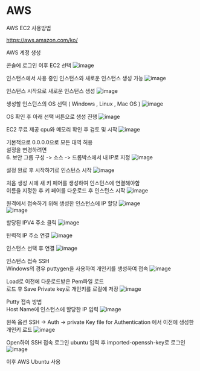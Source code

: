 # AWS
AWS EC2 사용방법

https://aws.amazon.com/ko/

AWS 계정 생성

콘솔에 로그인 이후 EC2 선택
![image](https://user-images.githubusercontent.com/74689088/106374384-5f641100-63c6-11eb-8da2-c7bb503b1adb.png)


인스턴스에서 사용 중인 인스턴스와 새로운 인스턴스 생성 가능
![image](https://user-images.githubusercontent.com/74689088/106374421-c7b2f280-63c6-11eb-9c0a-cf1dd2278bcc.png)

인스턴스 시작으로 새로운 인스턴스 생성
![image](https://user-images.githubusercontent.com/74689088/106374443-f92bbe00-63c6-11eb-916e-6b93fa94055a.png)



생성할 인스턴스의 OS 선택 ( Windows , Linux , Mac OS ) 
![image](https://user-images.githubusercontent.com/74689088/106374459-09439d80-63c7-11eb-9ad5-86b3807a68d0.png)

OS 확인 후 아래 선택 버튼으로 생성 진행
![image](https://user-images.githubusercontent.com/74689088/106374485-28dac600-63c7-11eb-9b54-c289292af495.png)

EC2 무료 제공 cpu와 메모리 확인 후 검토 및 시작
![image](https://user-images.githubusercontent.com/74689088/106374501-4ad44880-63c7-11eb-9153-182eac4af175.png)

기본적으로 0.0.0.0으로 모든 대역 허용  
설정을 변경하려면  
6. 보안 그룹 구성 -> 소스 -> 드롭박스에서 내 IP로 지정
![image](https://user-images.githubusercontent.com/74689088/106374531-75260600-63c7-11eb-8c4f-a5225da0f0e4.png)

설정 완료 후 시작하기로 인스턴스 시작
![image](https://user-images.githubusercontent.com/74689088/106374600-22991980-63c8-11eb-903d-ec1ac0c028cf.png)

처음 생성 시에 새 키 페어를 생성하여 인스턴스에 연결해야함  
이름을 지정한 후 키 페어를 다운로드 후 인스턴스 시작
![image](https://user-images.githubusercontent.com/74689088/106374616-3c3a6100-63c8-11eb-87d1-c0429082828a.png)

원격에서 접속하기 위해 생성한 인스턴스에 IP 할당
![image](https://user-images.githubusercontent.com/74689088/106374918-b370f480-63ca-11eb-92ce-011d486f354c.png)  
![image](https://user-images.githubusercontent.com/74689088/106374937-f763f980-63ca-11eb-9552-d8f064bbdd20.png)

할당된 IPV4 주소 클릭
![image](https://user-images.githubusercontent.com/74689088/106374968-4578fd00-63cb-11eb-937f-dea4b8368ff8.png)  

탄력적 IP 주소 연결
![image](https://user-images.githubusercontent.com/74689088/106374983-5cb7ea80-63cb-11eb-8bfc-d187193b3d9e.png)

인스턴스 선택 후 연결
![image](https://user-images.githubusercontent.com/74689088/106375004-8f61e300-63cb-11eb-9122-0563e2fe44d7.png)

인스턴스 접속 SSH  
Windows의 경우 puttygen을 사용하여 개인키를 생성하여 접속
![image](https://user-images.githubusercontent.com/74689088/106375020-c932e980-63cb-11eb-9562-7687c9a7951f.png)

Load로 이전에 다운로드받은 Pem파일 로드  
로드 후 Save Private key로 개인키를 로컬에 저장
![image](https://user-images.githubusercontent.com/74689088/106375038-ebc50280-63cb-11eb-8380-0eaf4bee29a6.png)

Putty 접속 방법  
Host Name에 인스턴스에 할당한 IP 입력
![image](https://user-images.githubusercontent.com/74689088/106375049-11eaa280-63cc-11eb-8e41-ad64c846dc60.png)

왼쪽 옵션 SSH -> Auth -> private Key file for Authentication 에서 이전에 생성한 개인키 로드
![image](https://user-images.githubusercontent.com/74689088/106375069-44949b00-63cc-11eb-9808-90a324d8f10b.png)

Open하여 SSH 접속 로그인
ubuntu 입력 후 imported-openssh-key로 로그인
![image](https://user-images.githubusercontent.com/74689088/106375083-760d6680-63cc-11eb-96c0-4304c6bf71db.png)

이후 AWS Ubuntu 사용



